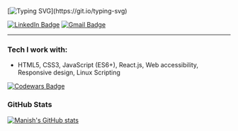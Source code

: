 <!-- ### Hi I'm Manish :) -->

[![Typing SVG](https://readme-typing-svg.demolab.com?font=Fira+Code&pause=1000&width=435&lines=Hi%2C+I'm+Manish!)](https://git.io/typing-svg)

[![LinkedIn Badge](https://img.shields.io/badge/LinkedIn-0077B5?style=for-the-badge&logo=linkedin&logoColor=white)](https://www.linkedin.com/in/manish--mehra/)
[![Gmail Badge](https://img.shields.io/badge/Gmail-D14836?style=for-the-badge&logo=gmail&logoColor=white)](mailto:manishmehra212@gmail.com)

---

<!-- I am a Software Developer specializing in front end web technologies. -->

<!-- - I'm based in New Delhi, India
- You can contact me at [mannyoii@protonmail.com](mailto:mannyoii@protonmail.com)
- I'm currently learning React -->

### Tech I work with:

<!-- <p>My primary skills include:</p> -->

- HTML5, CSS3, JavaScript (ES6+), React.js, Web accessibility, Responsive design, Linux Scripting

[![Codewars Badge](https://www.codewars.com/users/mannyoii/badges/small)](https://www.codewars.com/users/mannyoii)

### GitHub Stats

[![Manish's GitHub stats](https://github-readme-stats.vercel.app/api?username=mannyoii)](https://github.com/mannyoii/)
